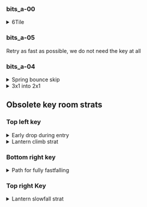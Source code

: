### bits_a-00

<details>
<summary>6Tile</summary>

<details>
<summary>Subpixel manip for start</summary>
Do two crouch jumps and then a fulljump into full climbjump then climb down, then press left for a frame. 

![gif](https://github.com/kaizobuzz/gal-lery-collab-strat-doc/blob/main/levels/ruins_of_temple/images/6tilesubpixelmanip.webp)
</details>

<details>
<summary>Cue for first climbjump</summary> 

With hitboxes \
<img src="https://github.com/kaizobuzz/gal-lery-collab-strat-doc/blob/main/levels/ruins_of_temple/images/climbjump1hitboxes.png"></img> \
Without hitboxes \
<img src="https://github.com/kaizobuzz/gal-lery-collab-strat-doc/blob/main/levels/ruins_of_temple/images/climbjump1wohitboxes.png"></img> 
</details>

<details>
<summary>Cue for second climbjump</summary>

With hitboxes \
<img src="https://github.com/kaizobuzz/gal-lery-collab-strat-doc/blob/main/levels/ruins_of_temple/images/climbjump2hitboxes.png"></img> \
Without hitboxes \
<img src="https://github.com/kaizobuzz/gal-lery-collab-strat-doc/blob/main/levels/ruins_of_temple/images/climbjump2wohitboxes.png"></img> 
</details>

<details>
<summary>Cue for turnaround+inputs after</summary>

With hitboxes \
<img src="https://github.com/kaizobuzz/gal-lery-collab-strat-doc/blob/main/levels/ruins_of_temple/images/turnaroundhitboxes.png"></img> \
Without hitboxes \
<img src="https://github.com/kaizobuzz/gal-lery-collab-strat-doc/blob/main/levels/ruins_of_temple/images/turnaroundwohitboxes.png"></img> \
The inputs go, with frame 1 being the turnaround frame: \
Frame 1: turnaround (left+hold jump) \
Frame 2: turn back around (right+hold jump) \
Frame 3: neutral climbjump (grab+jump) \
Frame 4: wallboost (left+hold jump) 
</details>

</details>

### bits_a-05
Retry as fast as possible, we do not need the key at all


### bits_a-04
<details>
<summary> Spring bounce skip </summary>

Short jump off this little platform to land on the left side of the spring, allowing you to only bounce on the spring once. \
<img src="https://github.com/kaizobuzz/gal-lery-collab-strat-doc/blob/main/levels/ruins_of_temple/images/bits_a-04_spring_bounce_skip.png"></img>

</details>
<details>
<summary>3x1 into 2x1</summary>

<details>
<summary>Setup</summary>

The lantern can be put pretty much anywhere on this platform or in the hole to the right \
<img src="https://github.com/kaizobuzz/gal-lery-collab-strat-doc/blob/main/levels/ruins_of_temple/images/3x1_into_2x1_lantern_placement.png"></img> 

Crouch jump into this corner to set your subpixels \
<img src="https://github.com/kaizobuzz/gal-lery-collab-strat-doc/blob/main/levels/ruins_of_temple/images/3x1_into_2x1_crouch_jump_setup.png"></img> 

from there, full height crouch jump to the right.
</details>

<details>
<summary>Pause Buffering</summary>

Full height crouch jump to the right and buffer climpjump on the very first frame you're against the wall.\
This frame: \
<img src="https://github.com/kaizobuzz/gal-lery-collab-strat-doc/blob/main/levels/ruins_of_temple/images/3x1_into_2x1_1st_climbjump.png"></img>

Hold jump until this frame, then climbjump again: \
<img src="https://github.com/kaizobuzz/gal-lery-collab-strat-doc/blob/main/levels/ruins_of_temple/images/3x1_into_2x1_2nd_climbjump.png"></img>

Hold jump until this frame: \
<img src="https://github.com/kaizobuzz/gal-lery-collab-strat-doc/blob/main/levels/ruins_of_temple/images/3x1_into_2x1_3rd_climbjump.png"></img> \
Then, pausebuffer this sequence: 
| Frame | Inputs |
| ----- | ------ |
| 1     | Neutral Climbjump |
| 2     | Hold left and jump |
| 3     | Hold right and jump |
| 4     | Hold no direction and jump |
| 5     | Neutral climbjump |
| 6-11  | Hold Left |
| 12+   | Hold Left and Jump until the frame madeline uncrouches |

Alternatively : 
| Frame | Inputs |
| ----- | ------ |
| 1     | Neutral Climbjump |
| 2     | Hold left and jump |
| 3     | Hold right (release jump) |
| 4     | Hold no direction |
| 5     | Neutral climbjump |
| 6     | Hold Left |
| 7-12   | Hold Left and press jump at some point during this window, and hold them until Madeline uncrouches|

When madeline uncrouches, jump for one frame and then hold left.  buffer a cornerkick to finish the room.
</details>
</details>

## Obsolete key room strats

### Top left key
<details>
<summary>Early drop during entry</summary>

![gif](https://github.com/kaizobuzz/gal-lery-collab-strat-doc/blob/main/levels/ruins_of_temple/images/topleftentrystrat.webp)

</details>

<details>
<summary> Lantern climb strat</summary>

![gif](https://github.com/kaizobuzz/gal-lery-collab-strat-doc/blob/main/levels/ruins_of_temple/images/topleftlanternclimb.webp)


</details>

### Bottom right key

<details>
<summary>Path for fully fastfalling</summary>

![gif](https://github.com/kaizobuzz/gal-lery-collab-strat-doc/blob/main/levels/ruins_of_temple/images/bottomrightfastfall.webp)

</details>

### Top right Key 

<details>
<summary>Lantern slowfall strat</summary>

![gif](https://github.com/kaizobuzz/gal-lery-collab-strat-doc/blob/main/levels/ruins_of_temple/images/toprightlanternslowfall.webp)


</details>

